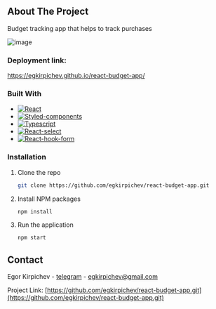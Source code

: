 ## About The Project

Budget tracking app that helps to track purchases

![image](https://user-images.githubusercontent.com/99477750/184047093-1d2edfdd-b760-4ed9-9c12-92c3d726c297.png)

### Deployment link:

https://egkirpichev.github.io/react-budget-app/

### Built With

* [![React][React.js]][React-url]
* [![Styled-components][Styled.logo]][Styled-url]
* [![Typescript][Typescript.logo]][Typescript-url]
* [![React-select][React-select.logo]][React-select-url]
* [![React-hook-form][React-hook-form.logo]][React-hook-form-url]

### Installation

1. Clone the repo
   ```sh
   git clone https://github.com/egkirpichev/react-budget-app.git
   ```
2. Install NPM packages
   ```sh
   npm install
   ```
3. Run the application
   ```sh
   npm start
   ```

## Contact

Egor Kirpichev - [telegram](https://t.me/Kirpis) - egkirpichev@gmail.com

Project Link: [https://github.com/egkirpichev/react-budget-app.git](https://github.com/egkirpichev/react-budget-app.git)

<!-- MARKDOWN LINKS & IMAGES -->

[React.js]: https://img.shields.io/badge/React-20232A?style=for-the-badge&logo=react&logoColor=61DAFB
[React-url]: https://reactjs.org/
[Styled.logo]: https://img.shields.io/badge/-Styled%20Components%20%F0%9F%92%85%F0%9F%8F%BE-orange
[Styled-url]: https://styled-components.com/
[React-select.logo]: https://img.shields.io/badge/-React%20select%20%F0%9F%93%9F-blue
[React-select-url]: https://react-select.com/
[React-hook-form.logo]: https://img.shields.io/badge/%F0%9F%93%B0-React%20Hook%20Form-ff69b4
[React-hook-form-url]: https://react-hook-form.com/
[Typescript.logo]: https://img.shields.io/badge/TS-Typescript-blue
[Typescript-url]: https://www.typescriptlang.org/

